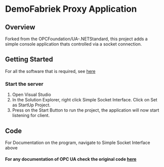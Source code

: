 # DemoFabriek Proxy Application

## Overview
Forked from the OPCFoundation/UA-.NETStandard, this project adds a simple console application thats controlled via a socket connection.

## Getting Started
For all the software that is required, see [here](https://github.com/OPCFoundation/UA-.NETStandard)

### Start the server 
1. Open Visual Studio
2. In the Solution Explorer, right click Simple Socket Interface. Click on Set as StartUp Project.
3. Press on the Start Button to run the project, the application will now start listening for client.

## Code
For Documentation on the program, navigate to Simple Socket Interface above
#### For any documentation of OPC UA check the original code [here](https://github.com/OPCFoundation/UA-.NETStandard)
